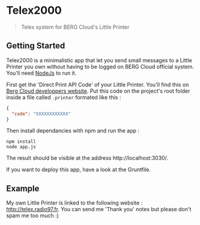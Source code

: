 # Telex2000
> Telex system for BERG Cloud's Little Printer

## Getting Started
Telex2000 is a minimalistic app that let you send small messages to a Little Printer you own without having to be logged on BERG Cloud official system.
You'll need [NodeJs](http://nodejs.org/) to run it.

First get the 'Direct Print API Code' of your Little Printer. You'll find this on [Berg Cloud developpers website](http://remote.bergcloud.com/developers/littleprinter/direct_print_codes). Put this code on the project's root folder inside a file called `.printer` formated like this :
```json
{
  "code": "XXXXXXXXXXXX"
}
```

Then install dependancies with npm and run the app :
```shell
npm install
node app.js
```

The result should be visible at the address http://localhost:3030/.

If you want to deploy this app, have a look at the Gruntfile.

## Example
My own Little Printer is linked to the following website : http://telex.radio97.fr. You can send me 'Thank you' notes but please don't spam me too much :)